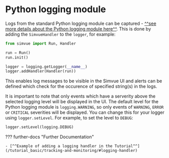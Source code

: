 # Python logging module

Logs from the standard Python logging module can be captured - [^^see more details about the Python logging module here^^](https://docs.python.org/3/library/logging.html). This is done by adding the `SimvueHandler` to the `logger`, for example:
``` py
from simvue import Run, Handler

run = Run()
run.init()

logger = logging.getLogger(__name__)
logger.addHandler(Handler(run))
```

This enables log messages to be visible in the Simvue UI and alerts can be defined which check for the occurence of
specified string(s) in the logs.

It is important to note that only events which have a serverity above the selected logging level will be displayed in the UI.
The default level for the Python logging module is `logging.WARNING`, so only events of `WARNING`, `ERROR` or `CRITICAL` severities
will be displayed. You can change this for your logger using `logger.setLevel`. For example, to set the level to `DEBUG`:
``` py
logger.setLevel(logging.DEBUG)
```
??? further-docs "Further Documentation"
    
    - [^^Example of adding a logging handler in the Tutorial^^](/tutorial_basic/tracking-and-monitoring/#logging-handler)